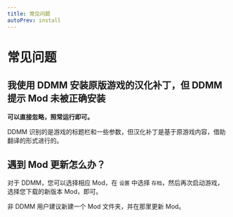 ```yaml
---
title: 常见问题
autoPrev: install
---
```


# 常见问题

## 我使用 DDMM 安装原版游戏的汉化补丁，但 DDMM 提示 Mod 未被正确安装

**可以直接忽略，照常运行即可。**

DDMM 识别的是游戏的标题栏和一些参数，但汉化补丁是基于原游戏内容，借助翻译的形式进行的。

## 遇到 Mod 更新怎么办？

对于 DDMM，您可以选择相应 Mod，在 `设置` 中选择 `存档`，然后再次启动游戏，选择您下载的新版本 Mod，即可。

非 DDMM 用户建议新建一个 Mod 文件夹，并在那里更新 Mod。